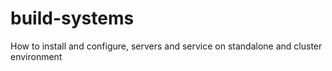 # build-systems
How to install and configure, servers and service on standalone and cluster environment
